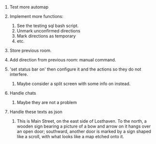 1. Test more automap 
1. Implement more functions:
    1. See the testing sql bash script. 
    1. Unmark unconfirmed directions
    1. Mark directions as temporary
    1. etc.
1. Store previous room.
1. Add direction from previous room: manual command.
1. 'set status bar on' then configure it and the actions so they do not interfere. 
    1. Maybe consider a split screen with some info on instead.
1. Handle chats
    1. Maybe they are not a problem


1. Handle these texts as json
    1.  This is Main Street, on the east side of Losthaven.  To the north, a wooden sign bearing a picture of a bow and arrow on it hangs over an open door; southward, another door is marked by a sign shaped like a scroll, with what looks like a map etched onto it.

